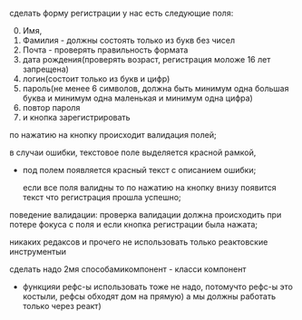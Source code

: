 сделать форму регистрации
у нас есть следующие поля:

0) Имя,
1) Фамилия - должны состоять только из букв без чисел
2) Почта - проверять правильность формата
3) дата рождения(проверять возраст, регистрация моложе 16 лет запрещена)
4) логин(состоит только из букв и цифр)
5) пароль(не менее 6 символов, должна быть минимум одна большая буква и минимум одна маленькая и минимум одна цифра)
6) повтор пароля
7) и кнопка зарегистрировать

по нажатию на кнопку происходит валидация полей;

в случаи ошибки, текстовое поле выделяется красной рамкой,
+ под полем появляется красный текст с описанием ошибки;
  
  если все поля валидны то по нажатию на кнопку внизу появится текст
  что регистрация прошла успешно;
  
поведение валидации: проверка валидации должна происходить при потере
фокуса с поля и если кнопка регистрации была нажата;

никаких редаксов и прочего не использовать только реактовские инструментыи 
  
сделать надо 2мя способамикомпонент - класси компонент

  - функцияи рефс-ы использовать тоже не надо, потомучто рефс-ы это костыли,
    рефсы обходят дом на прямую) 
    а мы должны работать только через реакт)